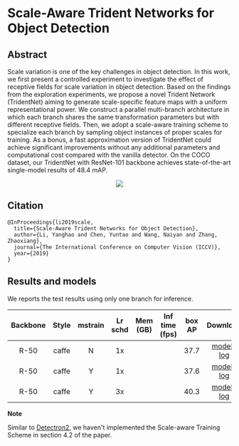 # Scale-Aware Trident Networks for Object Detection

## Abstract

<!-- [ABSTRACT] -->

Scale variation is one of the key challenges in object detection. In this work, we first present a controlled experiment to investigate the effect of receptive fields for scale variation in object detection. Based on the findings from the exploration experiments, we propose a novel Trident Network (TridentNet) aiming to generate scale-specific feature maps with a uniform representational power. We construct a parallel multi-branch architecture in which each branch shares the same transformation parameters but with different receptive fields. Then, we adopt a scale-aware training scheme to specialize each branch by sampling object instances of proper scales for training. As a bonus, a fast approximation version of TridentNet could achieve significant improvements without any additional parameters and computational cost compared with the vanilla detector. On the COCO dataset, our TridentNet with ResNet-101 backbone achieves state-of-the-art single-model results of 48.4 mAP. 

<!-- [IMAGE] -->
<div align=center>
<img src="https://user-images.githubusercontent.com/40661020/143999668-0927922e-efc2-45fa-8bfc-1e3df18720f5.png"/>
</div>

<!-- [PAPER_TITLE: Scale-Aware Trident Networks for Object Detection] -->
<!-- [PAPER_URL: https://arxiv.org/abs/1901.01892] -->

## Citation

<!-- [ALGORITHM] -->

```
@InProceedings{li2019scale,
  title={Scale-Aware Trident Networks for Object Detection},
  author={Li, Yanghao and Chen, Yuntao and Wang, Naiyan and Zhang, Zhaoxiang},
  journal={The International Conference on Computer Vision (ICCV)},
  year={2019}
}
```

## Results and models

We reports the test results using only one branch for inference.

| Backbone | Style | mstrain | Lr schd | Mem (GB) | Inf time (fps) | box AP |                                                                                                                                                                        Download                                                                                                                                                                        |
| :------: | :---: | :-----: | :-----: | :------: | :------------: | :----: | :----------------------------------------------------------------------------------------------------------------------------------------------------------------------------------------------------------------------------------------------------------------------------------------------------------------------------------------------------: |
|   R-50   | caffe |    N    |   1x    |          |                |  37.7  |                 [model](https://download.openmmlab.com/mmdetection/v2.0/tridentnet/tridentnet_r50_caffe_1x_coco/tridentnet_r50_caffe_1x_coco_20201230_141838-2ec0b530.pth) &#124; [log](https://download.openmmlab.com/mmdetection/v2.0/tridentnet/tridentnet_r50_caffe_1x_coco/tridentnet_r50_caffe_1x_coco_20201230_141838.log.json)                 |
|   R-50   | caffe |    Y    |   1x    |          |                |  37.6  | [model](https://download.openmmlab.com/mmdetection/v2.0/tridentnet/tridentnet_r50_caffe_mstrain_1x_coco/tridentnet_r50_caffe_mstrain_1x_coco_20201230_141839-6ce55ccb.pth) &#124; [log](https://download.openmmlab.com/mmdetection/v2.0/tridentnet/tridentnet_r50_caffe_mstrain_1x_coco/tridentnet_r50_caffe_mstrain_1x_coco_20201230_141839.log.json) |
|   R-50   | caffe |    Y    |   3x    |          |                |  40.3  | [model](https://download.openmmlab.com/mmdetection/v2.0/tridentnet/tridentnet_r50_caffe_mstrain_3x_coco/tridentnet_r50_caffe_mstrain_3x_coco_20201130_100539-46d227ba.pth) &#124; [log](https://download.openmmlab.com/mmdetection/v2.0/tridentnet/tridentnet_r50_caffe_mstrain_3x_coco/tridentnet_r50_caffe_mstrain_3x_coco_20201130_100539.log.json) |

**Note**

Similar to [Detectron2](https://github.com/facebookresearch/detectron2/tree/master/projects/TridentNet), we haven't implemented the Scale-aware Training Scheme in section 4.2 of the paper.

